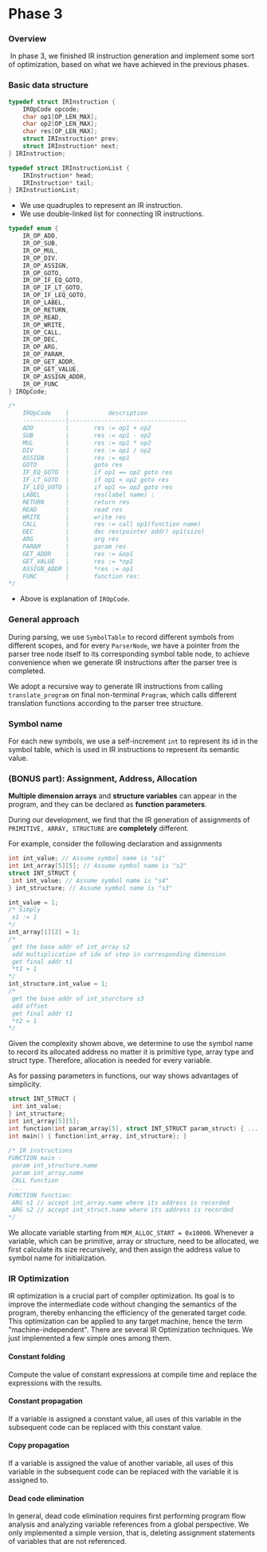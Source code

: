 # Phase 3

### Overview

​ In phase 3, we finished IR instruction generation and implement some sort of optimization, based on what we have achieved in the previous phases.

### Basic data structure

```c
typedef struct IRInstruction {
    IROpCode opcode;
    char op1[OP_LEN_MAX];
    char op2[OP_LEN_MAX];
    char res[OP_LEN_MAX];
    struct IRInstruction* prev;
    struct IRInstruction* next;
} IRInstruction;

typedef struct IRInstructionList {
    IRInstruction* head;
    IRInstruction* tail;
} IRInstructionList;
```

- We use quadruples to represent an IR instruction.
- We use double-linked list for connecting IR instructions.

```c
typedef enum {
    IR_OP_ADD,
    IR_OP_SUB,
    IR_OP_MUL,
    IR_OP_DIV,
    IR_OP_ASSIGN,
    IR_OP_GOTO,
    IR_OP_IF_EQ_GOTO,
    IR_OP_IF_LT_GOTO,
    IR_OP_IF_LEQ_GOTO,
    IR_OP_LABEL,
    IR_OP_RETURN,
    IR_OP_READ,
    IR_OP_WRITE,
    IR_OP_CALL,
    IR_OP_DEC,
    IR_OP_ARG,
    IR_OP_PARAM,
    IR_OP_GET_ADDR,
    IR_OP_GET_VALUE,
    IR_OP_ASSIGN_ADDR,
    IR_OP_FUNC
} IROpCode;

/*
    IROpCode    |           description
    ------------|---------------------------------
    ADD         |       res := op1 + op2
    SUB         |       res := op1 - op2  
    MUL         |       res := op1 * op2
    DIV         |       res := op1 / op2
    ASSIGN      |       res := op1
    GOTO        |       goto res
    IF_EQ_GOTO  |       if op1 == op2 goto res
    IF_LT_GOTO  |       if op1 < op2 goto res
    IF_LEQ_GOTO |       if op1 <= op2 goto res
    LABEL       |       res(label name) :
    RETURN      |       return res
    READ        |       read res
    WRITE       |       write res
    CALL        |       res := call op1(function name)
    DEC         |       dec res(pointer addr) op1(size)
    ARG         |       arg res
    PARAM       |       param res
    GET_ADDR    |       res := &op1
    GET_VALUE   |       res := *op1
    ASSIGN_ADDR |       *res := op1
    FUNC        |       function res:
*/
```

- Above is explanation of ``IROpCode``.

### General approach

  During parsing, we use ``SymbolTable`` to record different symbols from different scopes, and for every ``ParserNode``, we have a pointer from the parser tree node itself to its corresponding symbol table node, to achieve convenience when we generate IR instructions after the parser tree is completed.

  We adopt a recursive way to generate IR instructions from calling ``translate_program`` on final non-terminal ``Program``, which calls different translation functions according to the parser tree structure.

### Symbol name

  For each new symbols, we use a self-increment ``int`` to represent its id in the symbol table, which is used in IR instructions to represent its semantic value.

### (BONUS part): Assignment, Address, Allocation

  **Multiple dimension arrays** and **structure variables** can appear in the program, and they can be declared as **function parameters**.

  During our development, we find that the IR generation of assignments of ``PRIMITIVE, ARRAY, STRUCTURE`` are **completely** different.

  For example, consider the following declaration and assignments

  ```c
  int int_value; // Assume symbol name is "s1"
  int int_array[5][5]; // Assume symbol name is "s2"
  struct INT_STRUCT {
   int int_value; // Assume symbol name is "s4"
  } int_structure; // Assume symbol name is "s3"
  
  int_value = 1;
  /* Simply
   s1 := 1
  */
  int_array[1][2] = 1;
  /*
   get the base addr of int_array s2
   add multiplication of idx of step in corresponding dimension
   get final addr t1
   *t1 = 1
  */
  int_structure.int_value = 1;
  /*
   get the base addr of int_sturcture s3
   add offset
   get final addr t1
   *t2 = 1
  */
  ```

  Given the complexity shown above, we determine to use the symbol name to record its allocated address no matter it is primitive type, array type and struct type. Therefore, allocation is needed for every variable.

  As for passing parameters in functions, our way shows advantages of simplicity.

  ```c
  struct INT_STRUCT {
   int int_value; 
  } int_structure; 
  int int_array[5][5];
  int function(int param_array[5], struct INT_STRUCT param_struct) { ... }
  int main() { function(int_array, int_structure}; }
                        
  /* IR instructions
  FUNCTION main :
   param int_structure.name
   param int_array.name
   CALL function
   ...
  FUNCTION function:
   ARG s1 // accept int_array.name where its address is recorded
   ARG s2 // accept int_struct.name where its address is recorded
  */
  ```

  We allocate variable starting from `MEM_ALLOC_START = 0x10000`. Whenever a variable, which can be primitive, array or structure, need to be allocated, we first calculate its size recursively, and then assign the address value to symbol name for initialization.

### IR Optimization

IR optimization is a crucial part of compiler optimization. Its goal is to improve the intermediate code without changing the semantics of the program, thereby enhancing the efficiency of the generated target code. This optimization can be applied to any target machine, hence the term "machine-independent".
There are several IR Optimization techniques. We just implemented a few simple ones among them.

#### Constant folding

Compute the value of constant expressions at compile time and replace the expressions with the results.

#### Constant propagation

If a variable is assigned a constant value, all uses of this variable in the subsequent code can be replaced with this constant value.

#### Copy propagation

 If a variable is assigned the value of another variable, all uses of this variable in the subsequent code can be replaced with the variable it is assigned to.

#### Dead code elimination

In general, dead code elimination requires first performing program flow analysis and analyzing variable references from a global perspective. We only implemented a simple version, that is, deleting assignment statements of variables that are not referenced.
